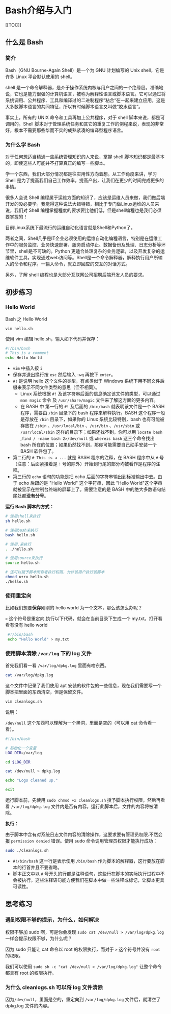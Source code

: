 # Bash介绍与入门
[[TOC]]
## 什么是 Bash

### 简介

Bash（GNU Bourne-Again Shell）是一个为 GNU 计划编写的 Unix shell，它是许多 Linux 平台默认使用的 shell。

shell 是一个命令解释器，是介于操作系统内核与用户之间的一个绝缘层。准确地说，它也是能力很强的计算机语言，被称为解释性语言或脚本语言。它可以通过将系统调用、公共程序、工具和编译过的二进制程序”粘合“在一起来建立应用，这是大多数脚本语言的共同特征，所以有时候脚本语言又叫做“胶水语言”。

事实上，所有的 UNIX 命令和工具再加上公共程序，对于 shell 脚本来说，都是可调用的。Shell 脚本对于管理系统任务和其它的重复工作的例程来说，表现的非常好，根本不需要那些华而不实的成熟紧凑的编译型程序语言。

### 为什么学 Bash

对于任何想适当精通一些系统管理知识的人来说，掌握 shell 脚本知识都是最基本的，即使这些人可能并不打算真正的编写一些脚本。

学一个东西，我们大部分情况都是往实用性方向着想。从工作角度来讲，学习 Shell 是为了提高我们自己工作效率，提高产出，让我们在更少的时间完成更多的事情。

很多人会说 Shell 编程属于运维方面的知识了，应该是运维人员来做，我们做后端开发的没必要学。我觉得这种说法大错特错，相比于专门做Linux运维的人员来说，我们对 Shell 编程掌握程度的要求要比他们低，但是shell编程也是我们必须要掌握的！

目前Linux系统下最流行的运维自动化语言就是Shell和Python了。

两者之间，Shell几乎是IT企业必须使用的运维自动化编程语言，特别是在运维工作中的服务监控、业务快速部署、服务启动停止、数据备份及处理、日志分析等环节里，shell是不可缺的。Python 更适合处理复杂的业务逻辑，以及开发复杂的运维软件工具，实现通过web访问等。Shell是一个命令解释器，解释执行用户所输入的命令和程序。一输入命令，就立即回应的交互的对话方式。

另外，了解 shell 编程也是大部分互联网公司招聘后端开发人员的要求。

##  初步练习

### Hello World

Bash 之 Hello World

```
vim hello.sh
```

使用 vim 编辑 hello.sh，输入如下代码并保存：

```bash
#!/bin/bash
# This is a comment
echo Hello World
```

- `vim` 中插入按 `i`
- 保存并退出换行按 `esc` 然后输入 `:wq` 再按下 `enter`。
- `#!` 是说明 hello 这个文件的类型，有点类似于 Windows 系统下用不同文件后缀来表示不同文件类型的意思（但不相同）。
  - Linux 系统根据 `#!` 及该字符串后面的信息确定该文件的类型，可以通过 `man magic` 命令 及 `/usr/share/magic` 文件来了解这方面的更多内容。
  - 在 BASH 中 第一行的 `#!` 及后面的 `/bin/bash` 就表明该文件是一个 BASH 程序，需要由 `/bin` 目录下的 bash 程序来解释执行。BASH 这个程序一般是存放在 `/bin` 目录下，如果你的 Linux 系统比较特别，bash 也有可能被存放在 `/sbin` 、`/usr/local/bin` 、`/usr/bin` 、`/usr/sbin` 或 `/usr/local/sbin` 这样的目录下；如果还找不到，你可以用 `locate bash` ,`find / -name bash 2>/dev/null` 或 `whereis bash` 这三个命令找出 bash 所在的位置；如果仍然找不到，那你可能需要自己动手安装一个 BASH 软件包了。
- 第二行的 `# This is a ...` 就是 BASH 程序的注释，在 BASH 程序中从 `#` 号（注意：后面紧接着是 `!` 号的除外）开始到行尾的部分均被看作是程序的注释。
- 第三行的 `echo` 语句的功能是把 echo 后面的字符串输出到标准输出中去。由于 echo 后跟的是 "Hello World" 这个字符串，因此 "Hello World"这个字串就被显示在控制台终端的屏幕上了。需要注意的是 BASH 中的绝大多数语句结尾处都**没有分号**。

**运行 Bash 脚本的方式：**

```bash
# 使用shell来执行
sh hello.sh

# 使用bash来执行
bash hello.sh

# 使用.来执行
. ./hello.sh

# 使用source来执行
source hello.sh

# 还可以赋予脚本所有者执行权限，允许该用户执行该脚本
chmod u+rx hello.sh
./hello.sh
```

### 使用重定向

比如我们想要**保存**刚刚的 hello world 为一个文本，那么该怎么办呢？

`>` 这个符号是重定向,执行以下代码，就会在当前目录下生成一个 my.txt。打开看看有没有 hello world

```bash
 #!/bin/bash
 echo "Hello World" > my.txt
```

### 使用脚本清除 `/var/log` 下的 log 文件

首先我们看一看 `/var/log/dpkg.log` 里面有啥东西。

```bash
cat /var/log/dpkg.log
```

这个文件中记录了我们使用 apt 安装的软件包的一些信息，现在我们需要写一个脚本把里面的东西清空，但是保留文件。

```bash
vim cleanlogs.sh
```

说明：

`/dev/null` 这个东西可以理解为一个黑洞，里面是空的（可以用 cat 命令看一看）。

```bash
#!/bin/bash

# 初始化一个变量
LOG_DIR=/var/log

cd $LOG_DIR

cat /dev/null > dpkg.log

echo "Logs cleaned up."

exit
```

运行脚本前，先使用 `sudo chmod +x cleanlogs.sh` 授予脚本执行权限，然后再看看 `/var/log/dpkg.log` 文件内是否有内容。运行此脚本后，文件的内容将被清除。

**执行：**

由于脚本中含有对系统日志文件内容的清除操作，这要求要有管理员权限.不然会报 `permission denied` 错误。使用 sudo 命令调用管理员权限才能执行成功：

```bash
sudo ./cleanlogs.sh
```

- `#!/bin/bash` 这一行是表示使用 `/bin/bash` 作为脚本的解释器，这行要放在脚本的行首并且不要省略。
- 脚本正文中以 `#` 号开头的行都是注释语句，这些行在脚本的实际执行过程中不会被执行。这些注释语句能方便我们在脚本中做一些注释或标记，让脚本更具可读性。

## 思考练习

### 遇到权限不够的提示，为什么，如何解决

权限不够加 sudo 啊，可是你会发现 `sudo cat /dev/null > /var/log/dpkg.log` 一样会提示权限不够，为什么呢？

因为 sudo 只能让 cat 命令以 root 的权限执行，而对于 `>` 这个符号并没有 `root` 的权限。

我们可以使用 `sudo sh -c "cat /dev/null > /var/log/dpkg.log"` 让整个命令都具有 root 的权限执行。

### 为什么 cleanlogs.sh 可以将 log 文件清除

因为`/dev/null`，里面是空的，重定向到 `/var/log/dpkg.log` 文件后，就清空了 dpkg.log 文件的内容。